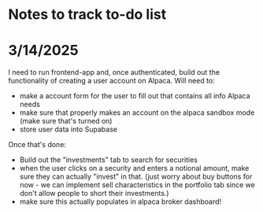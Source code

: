 # Notes to track to-do list

# 3/14/2025
I need to run frontend-app and, once authenticated, build out the functionality of creating a user account on Alpaca.
Will need to:
* make a account form for the user to fill out that contains all info Alpaca needs
* make sure that properly makes an account on the alpaca sandbox mode (make sure that's turned on)
* store user data into Supabase

Once that's done:
* Build out the "investments" tab to search for securities
* when the user clicks on a security and enters a notional amount, make sure they can actually "invest" in that. (just worry about buy buttons for now - we can implement sell characteristics in the portfolio tab since we don't allow people to short their investments.)
* make sure this actually populates in alpaca broker dashboard!
